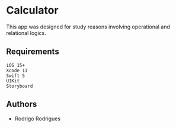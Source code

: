 # Calculator

This app was designed for study reasons involving operational and relational logics.

## Requirements

```
iOS 15+
Xcode 13
Swift 5
UIKit
Storyboard
```
## Authors

* Rodrigo Rodrigues
